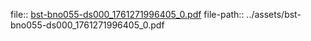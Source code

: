 file:: [bst-bno055-ds000_1761271996405_0.pdf](../assets/bst-bno055-ds000_1761271996405_0.pdf)
file-path:: ../assets/bst-bno055-ds000_1761271996405_0.pdf
